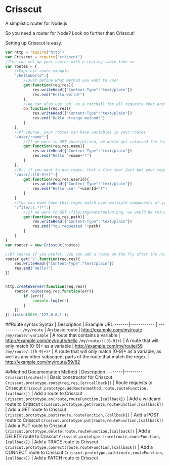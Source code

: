 # Crisscut
A simplistic router for Node.js

So you need a router for Node? Look no further than Crisscut!

Setting up Crisscut is easy.

```javascript
var http = require("http")
var Crisscut = require("crisscut")
//You can set up your routes with a routing table like so
var routes = {
	//Explicit route example
	"/helloWorld":{
		//Just define what method you want to use!
		get:function(req,res){
			res.writeHead({"Content-Type":"text/plain"})
			res.end("Hello world!")
		},
		//We can also use 'on' as a catchall for all requests that aren't already defined. For example, a POST would end up in this function
		on:function(req,res){
			res.writeHead({"Content-Type":"text/plain"})
			res.end("Hello strange method!")
		}
	},
	//Of course, your routes can have variables in your routes
	"/user/:name":{
		//If we were to GET /user/ollien, we would get returned the text "Hello ollien!"
		get:function(req,res,name){
			res.writeHead({"Content-Type":"text/plain"})
			res.end("Hello "+name+"!")
		}
	},
	//Or, if you want to use regex, that's fine too! Just put your regex in prands, like so
	"/user/:([0-9]+)":{
		get:function(req,res,userId){
			res.writeHead({"Content-Type":"text/plain"})
			res.end("Hello user "+userId+"!")
		}
	}
	//You can even have this regex match over multiple components of your url.
	"/file/:(.*)*":{ 
		//If we were to GET /file/img/watermelon.png, we would be returned the text "You requested img/watermelon.png"
		get:function(req,res,path){
			res.writeHead({"Content-Type":"text/plain"})
			res.end("You requested "+path)
		}
	}
}
var router = new Crisscut(routes)

//Of course if you prefer, you can add a route on the fly after the router is defined.
router.get('/',function(req,res){
	res.writeHead({"Content-Type":"text/plain"})
	res.end("Hello!")
})


http.createServer(function(req,res){
	router.route(req,res,function(err){
		if (err){
			console.log(err)
		}
	})
}).listen(8080,'127.0.0.1');

```
##Route syntax
Syntax | Description | Example URL
-------|------------ | -----------
`/my/route` | An basic route | http://example.com/my/route
`/my/route/:variable` | A route that contains a variable | http://example.com/my/route/hello
`/my/route/:([0-9]+)` | A route that will only match [0-9]+ as a variable | http://example.com/my/route/59
`/my/route/:([0-9]+)*` | A route that will only match [0-9]+ as a variable, as well as any other subseqent parts of the route that match the regex.  | http://example.com/my/route/59/82


##Method Documentation
Method | Description
--------|---------
`Crisscut([routes])` | Basic constructor for Crisscut.
`Crisscut.prototype.route(req,res,[errcallback])` | Route requests to Crisscut
`Crisscut.prototype.addRoute(method,route,routeFunction,[callback])` | Add a route to Crisscut
`Crisscut.prototype.on(route,routeFunction,[callback])` | Add a wildcard route to Crisscut
`Crisscut.prototype.get(route,routeFunction,[callback])` | Add a GET route to Crisscut
`Crisscut.prototype.post(route,routeFunction,[callback])` | Add a POST route to Crisscut
`Crisscut.prototype.put(route,routeFunction,[callback])` | Add a PUT route to Crisscut
`Crisscut.prototype.delete(route,routeFunction,[callback])` | Add a DELETE route to Crisscut
`Crisscut.prototype.trace(route,routeFunction,[callback])` | Add a TRACE route to Crisscut
`Crisscut.prototype.connect(route,routeFunction,[callback])` | Add a CONNECT route to Crisscut
`Crisscut.prototype.path(route,routeFunction,[callback])` | Add a PATCH route to Crisscut
